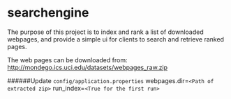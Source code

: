 # searchengine

The purpose of this project is to index and rank a list of downloaded webpages, and provide a simple ui for clients to search and retrieve ranked pages.

The web pages can be downloaded from: http://mondego.ics.uci.edu/datasets/webpages_raw.zip

######Update `config/application.properties`
webpages.dir=`<Path of extracted zip>`
run_index=`<True for the first run>`
